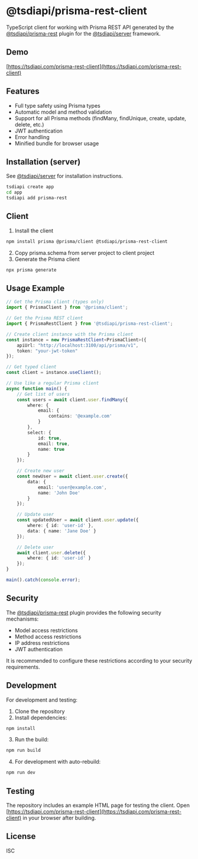 # @tsdiapi/prisma-rest-client

TypeScript client for working with Prisma REST API generated by the [@tsdiapi/prisma-rest](https://www.npmjs.com/package/@tsdiapi/prisma-rest) plugin for the [@tsdiapi/server](https://www.npmjs.com/package/@tsdiapi/server) framework.


## Demo

[https://tsdiapi.com/prisma-rest-client](https://tsdiapi.com/prisma-rest-client)

## Features

- Full type safety using Prisma types
- Automatic model and method validation
- Support for all Prisma methods (findMany, findUnique, create, update, delete, etc.)
- JWT authentication
- Error handling
- Minified bundle for browser usage

## Installation (server)

See [@tsdiapi/server](https://www.npmjs.com/package/@tsdiapi/cli) for installation instructions.
```bash
tsdiapi create app
cd app
tsdiapi add prisma-rest
```

## Client

1. Install the client
```bash
npm install prisma @prisma/client @tsdiapi/prisma-rest-client
```

2. Copy prisma.schema from server project to client project
3. Generate the Prisma client
```bash
npx prisma generate
```

## Usage Example

```typescript
// Get the Prisma client (types only)
import { PrismaClient } from '@prisma/client';

// Get the Prisma REST client
import { PrismaRestClient } from '@tsdiapi/prisma-rest-client';

// Create client instance with the Prisma client
const instance = new PrismaRestClient<PrismaClient>({
    apiUrl: "http://localhost:3100/api/prisma/v1",
    token: "your-jwt-token"
});

// Get typed client
const client = instance.useClient();

// Use like a regular Prisma client
async function main() {
    // Get list of users
    const users = await client.user.findMany({
        where: {
            email: {
                contains: '@example.com'
            }
        },
        select: {
            id: true,
            email: true,
            name: true
        }
    });

    // Create new user
    const newUser = await client.user.create({
        data: {
            email: 'user@example.com',
            name: 'John Doe'
        }
    });

    // Update user
    const updatedUser = await client.user.update({
        where: { id: 'user-id' },
        data: { name: 'Jane Doe' }
    });

    // Delete user
    await client.user.delete({
        where: { id: 'user-id' }
    });
}

main().catch(console.error);
```

## Security

The [@tsdiapi/prisma-rest](https://www.npmjs.com/package/@tsdiapi/prisma-rest) plugin provides the following security mechanisms:

- Model access restrictions
- Method access restrictions
- IP address restrictions
- JWT authentication

It is recommended to configure these restrictions according to your security requirements.

## Development

For development and testing:

1. Clone the repository
2. Install dependencies:
```bash
npm install
```

3. Run the build:
```bash
npm run build
```

4. For development with auto-rebuild:
```bash
npm run dev
```

## Testing

The repository includes an example HTML page for testing the client. Open [https://tsdiapi.com/prisma-rest-client](https://tsdiapi.com/prisma-rest-client) in your browser after building.

## License

ISC
